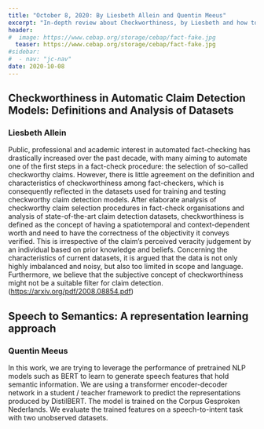 ```yaml
---
title: "October 8, 2020: By Liesbeth Allein and Quentin Meeus"
excerpt: "In-depth review about Checkworthiness, by Liesbeth and how to leverage BERT models to generate speech features holding semantic information, by Quentin."
header:
#  image: https://www.cebap.org/storage/cebap/fact-fake.jpg
  teaser: https://www.cebap.org/storage/cebap/fact-fake.jpg
#sidebar:
#  - nav: "jc-nav"
date: 2020-10-08
---
```



## Checkworthiness in Automatic Claim Detection Models: Definitions and Analysis of Datasets

### Liesbeth Allein


Public, professional and academic interest in automated fact-checking has drastically increased over the past decade, 
with many aiming to automate one of the first steps in a fact-check procedure: the selection of so-called checkworthy claims. 
However, there is little agreement on the definition and characteristics of checkworthiness among fact-checkers, 
which is consequently reflected in the datasets used for training and testing checkworthy claim detection models. 
After elaborate analysis of checkworthy claim selection procedures in fact-check organisations and analysis 
of state-of-the-art claim detection datasets, checkworthiness is defined as the concept of having a spatiotemporal 
and context-dependent worth and need to have the correctness of the objectivity it conveys verified. 
This is irrespective of the claim’s perceived veracity judgement by an individual based on prior knowledge and beliefs. 
Concerning the characteristics of current datasets, it is argued that the data is not only highly imbalanced and noisy, 
but also too limited in scope and language. Furthermore, we believe that the subjective concept of checkworthiness 
might not be a suitable filter for claim detection. (https://arxiv.org/pdf/2008.08854.pdf) 

## Speech to Semantics: A representation learning approach

### Quentin Meeus


In this work, we are trying to leverage the performance of pretrained NLP models such as BERT to learn to generate 
speech features that hold semantic information. We are using a transformer encoder-decoder network in a student / teacher 
framework to predict the representations produced by DistilBERT. The model is trained on the Corpus Gesproken Nederlands. 
We evaluate the trained features on a speech-to-intent task with two unobserved datasets.